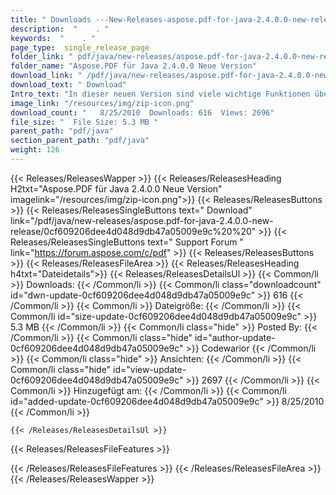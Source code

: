 ```yaml
---
title: " Downloads ---New-Releases-aspose.pdf-for-java-2.4.0.0-new-release . "
description:  "    . " 
keywords:  "    . " 
page_type:  single_release_page
folder_link: " pdf/java/new-releases/aspose.pdf-for-java-2.4.0.0-new-release/"
folder_name: "Aspose.PDF für Java 2.4.0.0 Neue Version"
download_link: " /pdf/java/new-releases/aspose.pdf-for-java-2.4.0.0-new-release/0cf609206dee4d048d9db47a05009e9c"
download_text: " Download"
Intro_text: "In dieser neuen Version sind viele wichtige Funktionen über Section, Te..."
image_link: "/resources/img/zip-icon.png"
download_count: "   8/25/2010  Downloads: 616  Views: 2696"
file_size: "  File Size: 5.3 MB "
parent_path: "pdf/java"
section_parent_path: "pdf/java"
weight: 126
---
```


{{< Releases/ReleasesWapper >}}
  {{< Releases/ReleasesHeading H2txt="Aspose.PDF für Java 2.4.0.0 Neue Version" imagelink="/resources/img/zip-icon.png">}}
  {{< Releases/ReleasesButtons >}}
    {{< Releases/ReleasesSingleButtons text=" Download" link="/pdf/java/new-releases/aspose.pdf-for-java-2.4.0.0-new-release/0cf609206dee4d048d9db47a05009e9c%20%20" >}}
    {{< Releases/ReleasesSingleButtons text=" Support Forum " link="https://forum.aspose.com/c/pdf" >}}
  {{< Releases/ReleasesButtons >}}
  {{< Releases/ReleasesFileArea >}}
    {{< Releases/ReleasesHeading h4txt="Dateidetails">}}
    {{< Releases/ReleasesDetailsUl >}}
            {{< Common/li >}} Downloads: {{< /Common/li >}}
      {{< Common/li class="downloadcount" id="dwn-update-0cf609206dee4d048d9db47a05009e9c" >}} 616 {{< /Common/li >}}
      {{< Common/li >}} Dateigröße: {{< /Common/li >}}
      {{< Common/li id="size-update-0cf609206dee4d048d9db47a05009e9c" >}} 5.3 MB {{< /Common/li >}} 
      {{< Common/li  class="hide" >}} Posted By: {{< /Common/li >}} 
      {{< Common/li class="hide" id="author-update-0cf609206dee4d048d9db47a05009e9c" >}} Codewarior {{< /Common/li >}}
      {{< Common/li class="hide" >}} Ansichten: {{< /Common/li >}}
      {{< Common/li class="hide" id="view-update-0cf609206dee4d048d9db47a05009e9c" >}} 2697 {{< /Common/li >}}
      {{< Common/li >}} Hinzugefügt am: {{< /Common/li >}}
      {{< Common/li id="added-update-0cf609206dee4d048d9db47a05009e9c" >}} 8/25/2010 {{< /Common/li >}} 

    {{< /Releases/ReleasesDetailsUl >}}

  {{< Releases/ReleasesFileFeatures >}}
      
  {{< /Releases/ReleasesFileFeatures >}}
 {{< /Releases/ReleasesFileArea >}}
{{< /Releases/ReleasesWapper >}}



